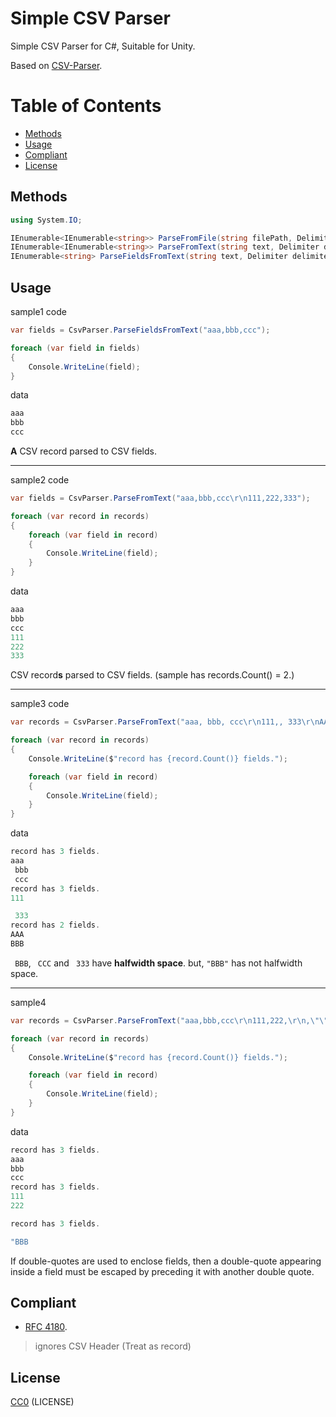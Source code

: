 # Simple CSV Parser

Simple CSV Parser for C#, Suitable for Unity.

Based on [CSV-Parser](https://github.com/yutokun/CSV-Parser).

# Table of Contents

* [Methods](#Methods)
* [Usage](#Usage)
* [Compliant](#Compliant)
* [License](#License)

## Methods

```cs
using System.IO;

IEnumerable<IEnumerable<string>> ParseFromFile(string filePath, Delimiter delimiter = Delimiter.Comma, Encoding encoding = null)
IEnumerable<IEnumerable<string>> ParseFromText(string text, Delimiter delimiter = Delimiter.Comma)
IEnumerable<string> ParseFieldsFromText(string text, Delimiter delimiter = Delimiter.Comma)
```

## Usage

sample1 code

```cs
var fields = CsvParser.ParseFieldsFromText("aaa,bbb,ccc");

foreach (var field in fields)
{
    Console.WriteLine(field);
}
```

data

```cs
aaa
bbb
ccc
```

**A** CSV record parsed to CSV fields.

***

sample2 code

```cs
var fields = CsvParser.ParseFromText("aaa,bbb,ccc\r\n111,222,333");

foreach (var record in records)
{
    foreach (var field in record)
    {
        Console.WriteLine(field);
    }
}
```

data

```cs
aaa
bbb
ccc
111
222
333
```

CSV record**s** parsed to CSV fields. (sample has records.Count() = 2.)

***

sample3 code

```cs
var records = CsvParser.ParseFromText("aaa, bbb, ccc\r\n111,, 333\r\nAAA, \"BBB\"");

foreach (var record in records)
{
    Console.WriteLine($"record has {record.Count()} fields.");

    foreach (var field in record)
    {
        Console.WriteLine(field);
    }
}
```

data

```cs
record has 3 fields.
aaa
 bbb
 ccc
record has 3 fields.
111

 333
record has 2 fields.
AAA
BBB
```

` BBB`, ` CCC` and ` 333` have **halfwidth space**. but, `"BBB"` has not halfwidth space.

***

sample4

```cs
var records = CsvParser.ParseFromText("aaa,bbb,ccc\r\n111,222,\r\n,\"\"\"bbb\",");

foreach (var record in records)
{
    Console.WriteLine($"record has {record.Count()} fields.");

    foreach (var field in record)
    {
        Console.WriteLine(field);
    }
}

```

data

```cs
record has 3 fields.
aaa
bbb
ccc
record has 3 fields.
111
222

record has 3 fields.

"BBB

```

If double-quotes are used to enclose fields, then a double-quote appearing inside a field must be escaped by preceding it with another double quote.

## Compliant

- [RFC 4180](http://www.ietf.org/rfc/rfc4180.txt).

> ignores CSV Header (Treat as record)


## License

[CC0](https://creativecommons.org/publicdomain/zero/1.0/) (LICENSE)
